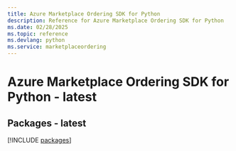 ```yaml
---
title: Azure Marketplace Ordering SDK for Python
description: Reference for Azure Marketplace Ordering SDK for Python
ms.date: 02/28/2025
ms.topic: reference
ms.devlang: python
ms.service: marketplaceordering
---
```

# Azure Marketplace Ordering SDK for Python - latest
## Packages - latest
[!INCLUDE [packages](marketplace-ordering-index.md)]